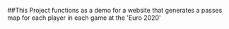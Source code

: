 ##This Project functions as a demo for a website that generates a passes map for each player in each game at the 'Euro 2020'
